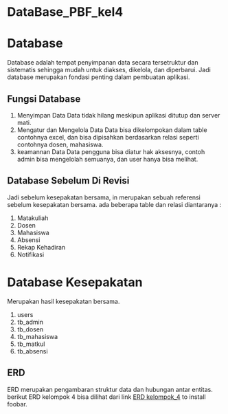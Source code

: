# DataBase_PBF_kel4
# Database

Database adalah tempat penyimpanan data secara tersetruktur dan sistematis sehingga mudah untuk diakses, dikelola, dan diperbarui. Jadi database merupakan fondasi penting dalam pembuatan aplikasi.

## Fungsi Database

1. Menyimpan Data 
Data tidak hilang meskipun aplikasi ditutup dan server mati.
2. Mengatur dan Mengelola Data
Data bisa dikelompokan dalam table contohnya excel, dan bisa dipisahkan berdasarkan relasi seperti contohnya dosen, mahasiswa.
3. keamannan Data
Data pengguna bisa diatur hak aksesnya, contoh admin bisa mengelolah semuanya, dan user hanya bisa melihat.

## Database Sebelum Di Revisi
Jadi sebelum kesepakatan bersama, in merupakan sebuah referensi sebelum kesepakatan bersama. ada beberapa table dan relasi diantaranya :
1. Matakuliah
2. Dosen 
3. Mahasiswa
4. Absensi
5. Rekap Kehadiran
6. Notifikasi

# Database Kesepakatan
Merupakan hasil kesepakatan bersama.
1. users
2. tb_admin
3. tb_dosen
4. tb_mahasiswa
5. tb_matkul
6. tb_absensi

## ERD
ERD merupakan pengambaran struktur data dan hubungan antar entitas. berikut ERD kelompok 4 bisa dilihat dari link [ERD kelompok_4](https://drive.google.com/file/d/1ITw74a7gaKede_lDFxC7wmh6mW83CC7J/view?usp=sharing) to install foobar.
